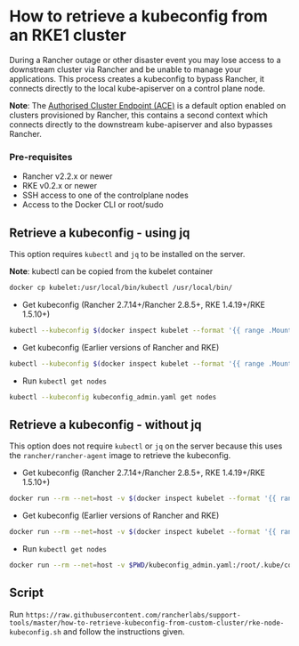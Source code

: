 # How to retrieve a kubeconfig from an RKE1 cluster

During a Rancher outage or other disaster event you may lose access to a downstream cluster via Rancher and be unable to manage your applications. This process creates a kubeconfig to bypass Rancher, it connects directly to the local kube-apiserver on a control plane node.

**Note**: The [Authorised Cluster Endpoint (ACE)](https://ranchermanager.docs.rancher.com/how-to-guides/new-user-guides/manage-clusters/access-clusters/use-kubectl-and-kubeconfig#authenticating-directly-with-a-downstream-cluster) is a default option enabled on clusters provisioned by Rancher, this contains a second context which connects directly to the downstream kube-apiserver and also bypasses Rancher.

### Pre-requisites

- Rancher v2.2.x or newer
- RKE v0.2.x or newer
- SSH access to one of the controlplane nodes
- Access to the Docker CLI or root/sudo

## Retrieve a kubeconfig - using jq

This option requires `kubectl` and `jq` to be installed on the server.

**Note**: kubectl can be copied from the kubelet container

```bash
docker cp kubelet:/usr/local/bin/kubectl /usr/local/bin/
```

- Get kubeconfig (Rancher 2.7.14+/Rancher 2.8.5+, RKE 1.4.19+/RKE 1.5.10+)

```bash
kubectl --kubeconfig $(docker inspect kubelet --format '{{ range .Mounts }}{{ if eq .Destination "/etc/kubernetes" }}{{ .Source }}{{ end }}{{ end }}')/ssl/kubecfg-kube-node.yaml get secrets -n kube-system full-cluster-state -o json | jq -r .data.\"full-cluster-state\" | base64 -d | jq -r .currentState.certificatesBundle.\"kube-admin\".config | sed -e "/^[[:space:]]*server:/ s_:.*_: \"https://127.0.0.1:6443\"_" > kubeconfig_admin.yaml
```

- Get kubeconfig (Earlier versions of Rancher and RKE)

```bash
kubectl --kubeconfig $(docker inspect kubelet --format '{{ range .Mounts }}{{ if eq .Destination "/etc/kubernetes" }}{{ .Source }}{{ end }}{{ end }}')/ssl/kubecfg-kube-node.yaml get configmap -n kube-system full-cluster-state -o json | jq -r .data.\"full-cluster-state\" | jq -r .currentState.certificatesBundle.\"kube-admin\".config | sed -e "/^[[:space:]]*server:/ s_:.*_: \"https://127.0.0.1:6443\"_" > kubeconfig_admin.yaml
```

- Run `kubectl get nodes`
```bash
kubectl --kubeconfig kubeconfig_admin.yaml get nodes
```

## Retrieve a kubeconfig - without jq

This option does not require `kubectl` or `jq` on the server because this uses the `rancher/rancher-agent` image to retrieve the kubeconfig.

- Get kubeconfig (Rancher 2.7.14+/Rancher 2.8.5+, RKE 1.4.19+/RKE 1.5.10+)
```bash
docker run --rm --net=host -v $(docker inspect kubelet --format '{{ range .Mounts }}{{ if eq .Destination "/etc/kubernetes" }}{{ .Source }}{{ end }}{{ end }}')/ssl:/etc/kubernetes/ssl:ro --entrypoint bash $(docker inspect $(docker images -q --filter=label=org.opencontainers.image.source=https://github.com/rancher/hyperkube) --format='{{index .RepoTags 0}}' | tail -1) -c 'kubectl --kubeconfig /etc/kubernetes/ssl/kubecfg-kube-node.yaml get secret -n kube-system full-cluster-state -o json | jq -r .data.\"full-cluster-state\" | base64 -d | jq -r .currentState.certificatesBundle.\"kube-admin\".config | sed -e "/^[[:space:]]*server:/ s_:.*_: \"https://127.0.0.1:6443\"_"' > kubeconfig_admin.yaml
```

- Get kubeconfig (Earlier versions of Rancher and RKE)

```bash
docker run --rm --net=host -v $(docker inspect kubelet --format '{{ range .Mounts }}{{ if eq .Destination "/etc/kubernetes" }}{{ .Source }}{{ end }}{{ end }}')/ssl:/etc/kubernetes/ssl:ro --entrypoint bash $(docker inspect $(docker images -q --filter=label=org.opencontainers.image.source=https://github.com/rancher/hyperkube.git) --format='{{index .RepoTags 0}}' | tail -1) -c 'kubectl --kubeconfig /etc/kubernetes/ssl/kubecfg-kube-node.yaml get configmap -n kube-system full-cluster-state -o json | jq -r .data.\"full-cluster-state\" | jq -r .currentState.certificatesBundle.\"kube-admin\".config | sed -e "/^[[:space:]]*server:/ s_:.*_: \"https://127.0.0.1:6443\"_"' > kubeconfig_admin.yaml
```

- Run `kubectl get nodes`
```bash
docker run --rm --net=host -v $PWD/kubeconfig_admin.yaml:/root/.kube/config:z --entrypoint bash $(docker inspect $(docker images -q --filter=label=org.opencontainers.image.source=https://github.com/rancher/hyperkube) --format='{{index .RepoTags 0}}' | tail -1) -c 'kubectl get nodes'
```

## Script
Run `https://raw.githubusercontent.com/rancherlabs/support-tools/master/how-to-retrieve-kubeconfig-from-custom-cluster/rke-node-kubeconfig.sh` and follow the instructions given.
